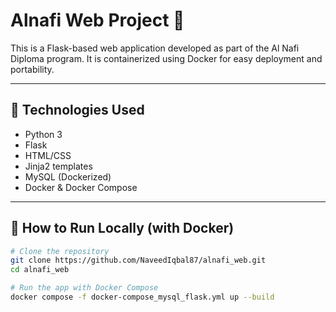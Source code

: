 # Alnafi Web Project 🚀

This is a Flask-based web application developed as part of the Al Nafi Diploma program. It is containerized using Docker for easy deployment and portability.

---

## 🔧 Technologies Used
- Python 3
- Flask
- HTML/CSS
- Jinja2 templates
- MySQL (Dockerized)
- Docker & Docker Compose

---

## 🚀 How to Run Locally (with Docker)

```bash
# Clone the repository
git clone https://github.com/NaveedIqbal87/alnafi_web.git
cd alnafi_web

# Run the app with Docker Compose
docker compose -f docker-compose_mysql_flask.yml up --build

